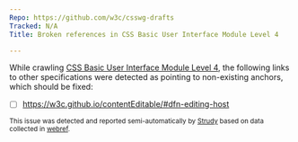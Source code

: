 ```yaml
---
Repo: https://github.com/w3c/csswg-drafts
Tracked: N/A
Title: Broken references in CSS Basic User Interface Module Level 4

---
```


While crawling [CSS Basic User Interface Module Level 4](https://drafts.csswg.org/css-ui-4/), the following links to other specifications were detected as pointing to non-existing anchors, which should be fixed:
* [ ] https://w3c.github.io/contentEditable/#dfn-editing-host

<sub>This issue was detected and reported semi-automatically by [Strudy](https://github.com/w3c/strudy/) based on data collected in [webref](https://github.com/w3c/webref/).</sub>